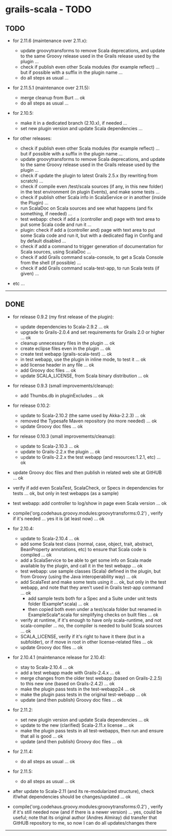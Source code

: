 grails-scala - TODO
===================

TODO
----

- for 2.11.6 (maintenance over 2.11.x):
	- update groovytransforms to remove Scala deprecations, and update to the same Groovy release used in the Grails release used by the plugin ...
	- check if publish even other Scala modules (for example reflect) ... but if possible with a suffix in the plugin name ...
	- do all steps as usual ...

- for 2.11.5.1 (maintenance over 2.11.5):
	- merge cleanup from Burt ... ok
	- do all steps as usual ...

- for 2.10.5:
	- make it in a dedicated branch (2.10.x), if needed ...
	- set new plugin version and update Scala dependencies ...


- for other releases:
	- check if publish even other Scala modules (for example reflect) ... but if possible with a suffix in the plugin name ...
	- update groovytransforms to remove Scala deprecations, and update to the same Groovy release used in the Grails release used by the plugin ...
	- check if update the plugin to latest Grails 2.5.x (by rewriting from scratch) ...
	- check if compile even /test/scala sources (if any, in this new folder) in the test environment (in plugin Events), and make some tests ...
	- check if publish other Scala info in ScalaService or in another (inside the Plugin) ...
	- run ScalaDoc on Scala sources and see what happens (and fix something, if needed) ...
	- test webapp: check if add a (controller and) page with text area to put some Scala code and run it ...
	- plugin: check if add a (controller and) page with text area to put some Scala code and run it, but with a dedicated flag in Config and by default disabled ...
	- check if add a command to trigger generation of documentation for Scala sources, using ScalaDoc ...
	- check if add Grails command scala-console, to get a Scala Console from the shell (if possible) ...
	- check if add Grails command scala-test-app, to run Scala tests (if given) ...


- etc ...

---------------


DONE
----

- for release 0.9.2 (my first release of the plugin):
    + update dependencies to Scala-2.9.2 ... ok
    + upgrade to Grails-2.0.4 and set requirements for Grails 2.0 or higher ... ok
    + cleanup unnecessary files in the plugin ... ok
    + create eclipse files even in the plugin ... ok
    + create test webapp (grails-scala-test) ... ok
    + in test webapp, use the plugin in inline mode, to test it ... ok
    + add license header in any file ... ok
    + add Groovy doc files ... ok
    + update SCALA_LICENSE, from Scala binary distribution ... ok

- for release 0.9.3 (small improvements/cleanup):
    + add Thumbs.db in pluginExcludes ... ok

- for release 0.10.2:
	- update to Scala-2.10.2 (the same used by Akka-2.2.3) ... ok
	- removed the Typesafe Maven repository (no more needed) ... ok
	- update Groovy doc files ... ok

- for release 0.10.3 (small improvements/cleanup):
	- update to Scala-2.10.3 ... ok
	- update to Grails-2.2.x the plugin ... ok
	- update to Grails-2.2.x the test webapp (and resources:1.2.1, etc) ... ok

- update Groovy doc files and then publish in related web site at GitHUB ... ok
- verify if add even ScalaTest, ScalaCheck, or Specs in dependencies for tests ... ok, but only in test webapps (as a sample)
- test webapp: add controller to log/show in page even Scala version ... ok
- compile('org.codehaus.groovy.modules:groovytransforms:0.2') , verify if it's needed ... yes it is (at least now) ... ok

- for 2.10.4:
	- update to Scala-2.10.4 ... ok
    - add some Scala test class (normal, case, object, trait, abstract, BeanProperty annotations, etc) to ensure that Scala code is compiled ... ok
	- add a ScalaService to be able to get some info on Scala made available by the plugin, and call it in the test webapp ... ok
	- test webapp: use sample classes (Scala) defined in the plugin, but from Groovy (using the Java interoperability way) ... ok
	- add ScalaTest and make some tests using it ... ok, but only in the test webapp, and note that they aren't used in Grails test-app command ... ok
		- add sample tests both for a Spec and a Suite under unit tests folder (Example*.scala) ... ok
		- then copied both even under a test/scala folder but renamed in ExampleScala*.scala for simplifying checks on built files ... ok
    - verify at runtime, if it's enough to have only scala-runtime, and not scala-compiler ... no, the compiler is needed to build Scala sources ... ok
    - SCALA_LICENSE, verify if it's right to have it there (but in a subfolder), or if move in root in other license-related files ... ok
	- update Groovy doc files ... ok

- for 2.10.4.1 (maintenance release for 2.10.4):
	- stay to Scala-2.10.4 ... ok
	- add a test webapp made with Grails-2.4.x ... ok
	- merge changes from the older test webapp (based on Grails-2.2.5) to this new one (based on Grails-2.4.2) ... ok
	- make the plugin pass tests in the test-webapp24 ... ok
	- make the plugin pass tests in the original test-webapp ... ok
	- update (and then publish) Groovy doc files ... ok

- for 2.11.2:
	- set new plugin version and update Scala dependencies ... ok
	- update to the new (clarified) Scala-2.11.x license ... ok
	- make the plugin pass tests in all test-webapps, then run and ensure that all is good ... ok
	- update (and then publish) Groovy doc files ... ok

- for 2.11.4:
	- do all steps as usual ... ok

- for 2.11.5:
	- do all steps as usual ... ok

- after update to Scala-2.11 (and its re-modularized structure), check if/what dependencies should be changes/updated ... ok
- compile('org.codehaus.groovy.modules:groovytransforms:0.2') , verify if it's still needed now (and if there is a newer version) ... yes, could be useful; note that its original author (Andres Almiray) did transfer that GitHUB repository to me, so now I can do all updates/changes there


---------------
